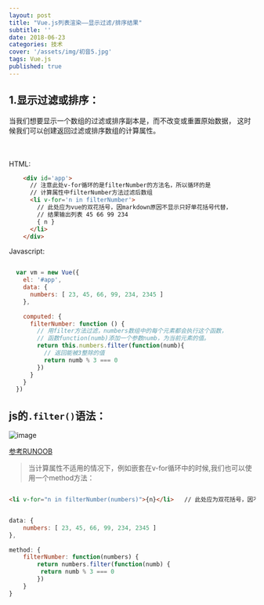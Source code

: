 ```yaml
---
layout: post
title: "Vue.js列表渲染——显示过滤/排序结果"
subtitle: ''
date: 2018-06-23
categories: 技术
cover: '/assets/img/初音5.jpg'
tags: Vue.js
published: true
---
```


## 1.显示过滤或排序：

当我们想要显示一个数组的过滤或排序副本是，而不改变或重置原始数据，
这时候我们可以创建返回过滤或排序数组的计算属性。

<p style='margin-bottom:50px'></p>

HTML:
```html
    <div id='app'>
      // 注意此处v-for循环的是filterNumber的方法名，所以循环的是
      // 计算属性中filterNumber方法过滤后数组 
      <li v-for='n in filterNumber'>
        // 此处应为vue的双花括号，因markdown原因不显示只好单花括号代替，
        // 结果输出列表 45 66 99 234
        { n }
      </li>  
    </div>
```

Javascript:
```javascript

  var vm = new Vue({
    el: '#app',
    data: {
      numbers: [ 23, 45, 66, 99, 234, 2345 ]
    },
    
    computed: {
      filterNumber: function () {        
        // 用filter方法过滤，numbers数组中的每个元素都会执行这个函数，
        // 函数function(numb)添加一个参数numb，为当前元素的值。
        return this.numbers.filter(function(numb){
          // 返回能被3整除的值
          return numb % 3 === 0
        })
      } 
    }
  })

```

## js的`.filter()`语法：

![image](https://raw.githubusercontent.com/yangliangwu/my-blog/master/assets/img/blog-pic/2018.06--2018.09/js%E6%95%B0%E7%BB%84filter%E6%96%B9%E6%B3%95%E5%8F%82%E6%95%B0%E8%AF%B4%E6%98%8E.JPG "filter方法的语法说明")

[参考RUNOOB](http://www.runoob.com/jsref/jsref-filter.html)


>当计算属性不适用的情况下，例如嵌套在v-for循环中的时候,我们也可以使用一个method方法：

```html

<li v-for="n in filterNumber(numbers)">{n}</li>   // 此处应为双花括号，因不显示而用单花括号代替

```

```javascript

data: {
    numbers: [ 23, 45, 66, 99, 234, 2345 ]
},
    
method: {
    filterNumber: function(numbers) {
        return numbers.filter(function(numb) {
         return numb % 3 === 0
        })
    }    
}    

```

